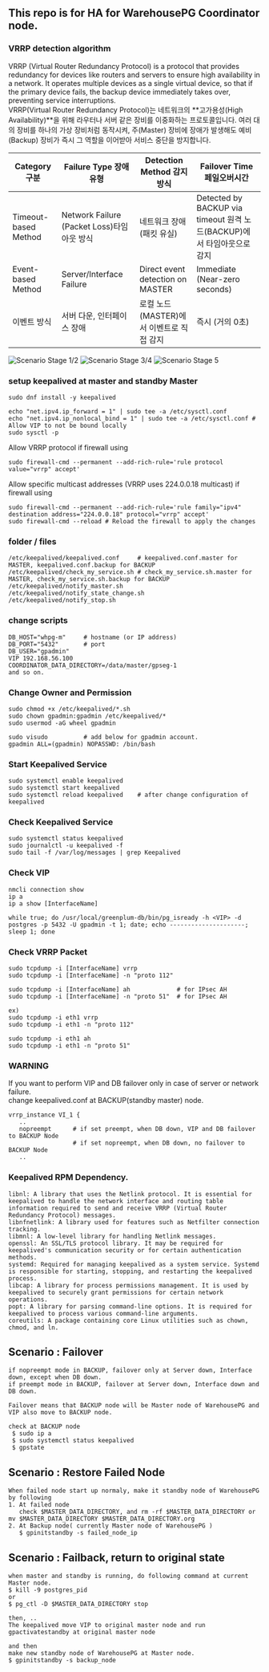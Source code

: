 ## This repo is for HA for WarehousePG Coordinator node.

### VRRP detection algorithm 
VRRP (Virtual Router Redundancy Protocol) is a protocol that provides redundancy for devices like routers and servers to ensure high availability in a network. It operates multiple devices as a single virtual device, so that if the primary device fails, the backup device immediately takes over, preventing service interruptions. <br>
VRRP(Virtual Router Redundancy Protocol)는 네트워크의 **고가용성(High Availability)**을 위해 라우터나 서버 같은 장비를 이중화하는 프로토콜입니다. 여러 대의 장비를 하나의 가상 장비처럼 동작시켜, 주(Master) 장비에 장애가 발생해도 예비(Backup) 장비가 즉시 그 역할을 이어받아 서비스 중단을 방지합니다.

|Category 구분 | Failure Type 장애 유형 | Detection Method 감지 방식 | Failover Time 페일오버시간 |
-----|---------|---------|--------------|
|Timeout-based Method	| Network Failure (Packet Loss)타임아웃 방식	| 네트워크 장애 (패킷 유실)  | Detected by BACKUP via timeout 원격 노드(BACKUP)에서 타임아웃으로 감지| Approx. 3 seconds (Master_Down_Interval) 약 3초 |
|Event-based Method | Server/Interface Failure | Direct event detection on MASTER | Immediate (Near-zero seconds) |
|이벤트 방식 | 서버 다운, 인터페이스 장애 | 로컬 노드(MASTER)에서 이벤트로 직접 감지 | 즉시 (거의 0초) |

![Scenario Stage 1/2](img/Stage1_2.png)
![Scenario Stage 3/4](img/Stage3_4.png)
![Scenario Stage 5](img/Stage5.png)

### setup keepalived at master and standby Master
 ```
sudo dnf install -y keepalived 

echo "net.ipv4.ip_forward = 1" | sudo tee -a /etc/sysctl.conf
echo "net.ipv4.ip_nonlocal_bind = 1" | sudo tee -a /etc/sysctl.conf # Allow VIP to not be bound locally
sudo sysctl -p
 ```

Allow VRRP protocol if firewall using <br>
 ```
sudo firewall-cmd --permanent --add-rich-rule='rule protocol value="vrrp" accept'
 ```
Allow specific multicast addresses (VRRP uses 224.0.0.18 multicast) if firewall using <br>
 ```
sudo firewall-cmd --permanent --add-rich-rule='rule family="ipv4" destination address="224.0.0.18" protocol="vrrp" accept'
sudo firewall-cmd --reload # Reload the firewall to apply the changes
 ```

### folder / files
 ```
/etc/keepalived/keepalived.conf     # keepalived.conf.master for MASTER, keepalived.conf.backup for BACKUP
/etc/keepalived/check_my_service.sh # check_my_service.sh.master for MASTER, check_my_service.sh.backup for BACKUP
/etc/keepalived/notify_master.sh
/etc/keepalived/notify_state_change.sh
/etc/keepalived/notify_stop.sh
 ```
### change scripts
```
DB_HOST="whpg-m"     # hostname (or IP address)
DB_PORT="5432"       # port
DB_USER="gpadmin" 
VIP 192.168.56.100
COORDINATOR_DATA_DIRECTORY=/data/master/gpseg-1
and so on.
```
### Change Owner and Permission
 ```
sudo chmod +x /etc/keepalived/*.sh
sudo chown gpadmin:gpadmin /etc/keepalived/*
sudo usermod -aG wheel gpadmin

sudo visudo          # add below for gpadmin account. 
gpadmin ALL=(gpadmin) NOPASSWD: /bin/bash
 ```

### Start Keepalived Service
 ```
sudo systemctl enable keepalived
sudo systemctl start keepalived
sudo systemctl reload keepalived    # after change configuration of keepalived
 ```
### Check Keepalived Service 
 ```
sudo systemctl status keepalived
sudo journalctl -u keepalived -f
sudo tail -f /var/log/messages | grep Keepalived
 ```
### Check VIP 
 ```
nmcli connection show
ip a
ip a show [InterfaceName]

while true; do /usr/local/greenplum-db/bin/pg_isready -h <VIP> -d postgres -p 5432 -U gpadmin -t 1; date; echo ---------------------; sleep 1; done
 ```
### Check VRRP Packet
 ```
sudo tcpdump -i [InterfaceName] vrrp
sudo tcpdump -i [InterfaceName] -n "proto 112"

sudo tcpdump -i [InterfaceName] ah             # for IPsec AH 
sudo tcpdump -i [InterfaceName] -n "proto 51"  # for IPsec AH 

ex)
sudo tcpdump -i eth1 vrrp
sudo tcpdump -i eth1 -n "proto 112"

sudo tcpdump -i eth1 ah
sudo tcpdump -i eth1 -n "proto 51"
 ```

### WARNING
If you want to perform VIP and DB failover only in case of server or network failure. <br>
change keepalived.conf at BACKUP(standby master) node.<br>
 ```
vrrp_instance VI_1 {
    ..
    nopreempt      # if set preempt, when DB down, VIP and DB failover to BACKUP Node
                   # if set nopreempt, when DB down, no failover to BACKUP Node
    ..

 ```

### Keepalived RPM Dependency.
```
libnl: A library that uses the Netlink protocol. It is essential for keepalived to handle the network interface and routing table information required to send and receive VRRP (Virtual Router Redundancy Protocol) messages.
libnfnetlink: A library used for features such as Netfilter connection tracking.
libmnl: A low-level library for handling Netlink messages.
openssl: An SSL/TLS protocol library. It may be required for keepalived's communication security or for certain authentication methods.
systemd: Required for managing keepalived as a system service. Systemd is responsible for starting, stopping, and restarting the keepalived process.
libcap: A library for process permissions management. It is used by keepalived to securely grant permissions for certain network operations.
popt: A library for parsing command-line options. It is required for keepalived to process various command-line arguments.
coreutils: A package containing core Linux utilities such as chown, chmod, and ln.

```

## Scenario : Failover 
```
if nopreempt mode in BACKUP, failover only at Server down, Interface down, except when DB down.
if preempt mode in BACKUP, failover at Server down, Interface down and DB down.

Failover means that BACKUP node will be Master node of WarehousePG and VIP also move to BACKUP node.

check at BACKUP node
 $ sudo ip a
 $ sudo systemctl status keepalived
 $ gpstate 
```

## Scenario : Restore Failed Node 
```
When failed node start up normaly, make it standby node of WarehousePG by following
1. At failed node
   check $MASTER_DATA_DIRECTORY, and rm -rf $MASTER_DATA_DIRECTORY or mv $MASTER_DATA_DIRECTORY $MASTER_DATA_DIRECTORY.org
2. At Backup node( currently Master node of WarehousePG )
   $ gpinitstandby -s failed_node_ip
```

## Scenario : Failback, return to original state
```
when master and standby is running, do following command at current Master node.
$ kill -9 postgres_pid
or
$ pg_ctl -D $MASTER_DATA_DIRECTORY stop

then, ..
The keepalived move VIP to original master node and run gpactivatestandby at original master node

and then
make new standby node of WarehousePG at Master node.
$ gpinitstandby -s backup_node
```


